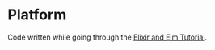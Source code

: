 # Platform

Code written while going through the [Elixir and Elm Tutorial](https://leanpub.com/elixir-elm-tutorial).
